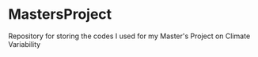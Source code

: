 # MastersProject
Repository for storing the codes I used for my Master's Project on Climate Variability
